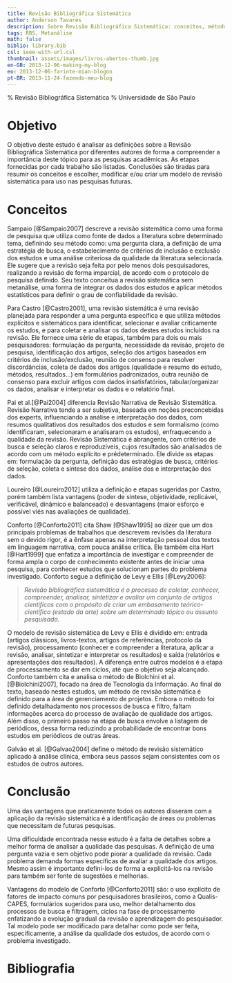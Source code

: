 ```yaml
---
title: Revisão Bibliográfica Sistemática
author: Anderson Tavares
description: Sobre Revisão Bibliográfica Sistemática: conceitos, métodos e discussão
tags: RBS, Metanálise
math: false
biblio: library.bib
csl: ieee-with-url.csl
thumbnail: assets/images/livros-abertos-thumb.jpg
en-GB: 2013-12-06-making-my-blog
eo: 2013-12-06-farinte-mian-blogon
pt-BR: 2013-11-24-fazendo-meu-blog
---
```


% Revisão Bibliográfica Sistemática
% Universidade de São Paulo

# Objetivo

O objetivo deste estudo é analisar as definições sobre a Revisão Bibliográfica Sistemática por diferentes autores de forma a compreender a importância deste tópico para as pesquisas acadêmicas. As etapas fornecidas por cada trabalho são listadas. Conclusões são tiradas para resumir os conceitos e escolher, modificar e/ou criar um modelo de revisão sistemática para uso nas pesquisas futuras.

<!--more-->

# Conceitos

Sampaio [@Sampaio2007] descreve a revisão sistemática como uma forma de pesquisa que utiliza como fonte de dados a literatura sobre determinado tema, definindo seu método como: uma pergunta clara, a definição de uma estratégia de busca, o estabelecimento de critérios de inclusão e exclusão dos estudos e uma análise criteriosa da qualidade da literatura selecionada. Ele sugere que a revisão seja feita por pelo menos dois pesquisadores, realizando a revisão de forma imparcial, de acordo com o protocolo de pesquisa definido. Seu texto conceitua a revisão sistemática sem metanálise, uma forma de integrar os dados dos estudos e aplicar métodos estatísticos para definir o grau de confiabilidade da revisão.

Para Castro [@Castro2001], uma revisão sistemática é uma revisão planejada para responder a uma pergunta específica e que utiliza métodos explícitos e sistemáticos para identificar, selecionar e avaliar criticamente os estudos, e para coletar e analisar os dados destes estudos incluídos na revisão. Ele fornece uma série de etapas, também para dois ou mais pesquisadores: formulação da pergunta, necessidade da revisão, projeto de pesquisa, identificação dos artigos, seleção dos artigos baseados em critérios de inclusão/exclusão, reunião de consenso para resolver discordâncias, coleta de dados dos artigos (qualidade e resumo do estudo, métodos, resultados...) em formulários padronizados, outra reunião de consenso para excluir artigos com dados insatisfatórios, tabular/organizar os dados, analisar e interpretar os dados e o relatório final.

Pai et al.[@Pai2004] diferencia Revisão Narrativa de Revisão Sistemática. Revisão Narrativa tende a ser subjetiva, baseada em noções preconcebidas dos experts, influenciando a análise e interpretação dos dados, com resumos qualitativos dos resultados dos estudos e sem formalismo (como identificaram, selecionaram e analisaram os estudos), enfraquecendo a qualidade da revisão.
Revisão Sistemática é abrangente, com critérios de busca e seleção claros e reproduzíveis, cujos resultados são analisados de acordo com um método  explícito e prédeterminado. Ele divide as etapas em: formulação da pergunta, definição das estratégias de busca, critérios de seleção, coleta e síntese dos dados, análise dos e interpretação dos dados.

Loureiro [@Loureiro2012] utiliza a definição e etapas sugeridas por Castro, porém também lista vantagens (poder de síntese, objetividade, replicável, verificável, dinâmico e balanceado) e desvantagens (maior esforço e possível viés nas avaliações de qualidade).

Conforto [@Conforto2011] cita Shaw [@Shaw1995] ao dizer que um dos principais problemas de trabalhos que descrevem revisões da literatura sem o devido rigor, é a ênfase apenas na interpretação pessoal dos textos em linguagem narrativa, com pouca análise crítica. Ele também cita Hart [@Hart1999] que enfatiza a importância de investigar e compreender de forma ampla o corpo de conhecimento existente antes de iniciar uma pesquisa, para conhecer estudos que solucionam partes do problema investigado. Conforto segue a definição de Levy e Ellis [@Levy2006]:

> _Revisão bibliográfica sistemática é o processo de coletar, conhecer, compreender, analisar, sintetizar e avaliar um conjunto de artigos científicos com o propósito de criar um embasamento teórico-científico (estado da arte) sobre um determinado tópico ou assunto pesquisado._

O modelo de revisão sistemática de Levy e Ellis é dividido em: entrada (artigos clássicos, livros-textos, artigos de referências, protocolo da revisão), processamento (conhecer e compreender a literatura, aplicar a revisão, analisar, sintetizar e interpretar os resultados) e saída (relatórios e apresentações dos resultados). A diferença entre outros modelos é a etapa de processamento se dar em ciclos, até que o objetivo seja alcançado. Conforto também cita e analisa o método de Biolchini et al. [@Biolchini2007], focado na área de Tecnologia da Informação. Ao final do texto, baseado nestes estudos, um método de revisão sistemática é definido para a área de gerenciamento de projetos. Embora o método foi definido detalhadamento nos processos de busca e filtro, faltam informações acerca do processo de avaliação de qualidade dos artigos. Além disso, o primeiro passo na etapa de busca envolve a listagem de periódicos, dessa forma reduzindo a probabilidade de encontrar bons estudos em periódicos de outras áreas.

Galvão et al. [@Galvao2004] define o método de revisão sistemático aplicado à análise clínica, embora seus passos sejam consistentes com os estudos de outros autores.


# Conclusão

Uma das vantagens que praticamente todos os autores disseram com a aplicação da revisão sistemática é a identificação de áreas ou problemas que necessitam de futuras pesquisas. 

Uma dificuldade encontrada nesse estudo é a falta de detalhes sobre a melhor forma de analisar a qualidade das pesquisas. A definição de uma pergunta vazia e sem objetivo pode piorar a qualidade da revisão. Cada problema demanda formas específicas de avaliar a qualidade dos artigos. Mesmo assim é importante defini-los de forma a explicitá-los na revisão para também ser fonte de sugestões e melhorias.

Vantagens do modelo de Conforto [@Conforto2011] são: o uso explícito de fatores de impacto comuns por pesquisadores brasileiros, como a Qualis-CAPES, formulários sugeridos para uso, melhor detalhamento dos processos de busca e filtragem, ciclos na fase de processamento enfatizando a evolução gradual da revisão e aprendizagem do pesquisador. Tal modelo pode ser modificado para detalhar como pode ser feita, especificamente, a análise da qualidade dos estudos, de acordo com o problema investigado.

# Bibliografia
